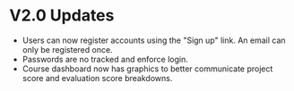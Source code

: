 # V2.0 Updates
* Users can now register accounts using the "Sign up" link. An email can only be registered once.
* Passwords are no tracked and enforce login.
* Course dashboard now has graphics to better communicate project score and evaluation score breakdowns.